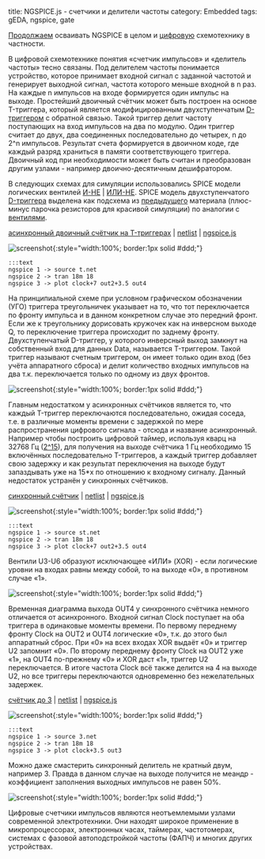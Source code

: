 title: NGSPICE.js - счетчики и делители частоты
category: Embedded 
tags: gEDA, ngspice, gate

[Продолжаем]({filename}../2016-10-28-ngspice-introduction/2016-10-28-ngspice-introduction.md) осваивать NGSPICE в целом и [цифровую]({filename}../2016-12-18-logic-gate/2016-12-18-logic-gate.md) схемотехнику в частности.

В цифровой схемотехнике понятия «счетчик импульсов» и «делитель частоты» тесно связаны. 
Под делителем частоты понимается устройство, которое принимает входной сигнал с заданной частотой и генерирует выходной сигнал, частота которого меньше входной в n раз. На каждые n импульсов на входе формируется один импульс на выходе. Простейший двоичный счётчик может быть построен на основе T-триггера, который является модифицированным двухступенчатым [D-триггером]({filename}../2016-12-20-trigger/2016-12-20-trigger.md) с обратной связью. Такой триггер делит частоту поступающих на вход импульсов на два по модулю. Один триггер считает до двух, два соединенных последовательно до четырех, n до 2^n импульсов. Результат счета формируется в двоичном коде, где каждый разряд храниться в памяти соответствующего триггера. Двоичный код при необходимости может быть считан и преобразован другим узлами - например двоично-десятичным дешифратором. 

В следующих схемах для симуляции использовались SPICE модели логических вентилей [И-НЕ]({attach}nand.lib) | [ИЛИ-НЕ]({attach}nor.lib). SPICE модель двухступенчатого [D-триггера]({attach}dtrigger.lib) выделена как подсхема из [предыдущего]({filename}../2016-12-20-trigger/2016-12-20-trigger.md) материала (плюс-минус парочка резисторов для красивой симуляции) по аналогии с [вентилями]({filename}../2016-12-18-logic-gate/2016-12-18-logic-gate.md).

<!-- 
<a href="{attach}nand42.sym"></a>
<a href="{attach}nor42.sym"></a>
<a href="{attach}d42.sym"></a>
-->

<!-- 
sudo cp d42.sym nand42.sym nor42.sym /usr/share/gEDA/sym/local/
-->

[асинхронный двоичный счётчик на T-триггерах]({attach}t.sch) | [netlist]({attach}t.net) | [ngspice.js](https://ngspice.js.org/?gist=fc70f8faa3373df6736221deddf16cff)

![screenshot]({attach}show-img-t.png){:style="width:100%; border:1px solid #ddd;"}

    :::text
    ngspice 1 -> source t.net
    ngspice 2 -> tran 18m 18
    ngspice 3 -> plot clock+7 out2+3.5 out4

На принципиальной схеме при условном графическом обозначении (УГО) триггера треугольничек указывает на то, что тот переключается по фронту импульса и в данном конкретном случае это передний фронт. Если же к треугольнику дорисовать кружочек как на инверсном выходе Q, то переключение триггера происходит по заднему фронту. Двухступенчатый D-триггер, у которого инверсный выход замкнут на собственный вход для данных Data, называется T-триггером. Такой триггер называют счетным триггером, он имеет только один вход (без учёта аппаратного сброса) и делит количество входных импульсов на два т.к. переключается только по одному из двух фронтов.

![screenshot]({attach}t-canvas.png){:style="width:100%; border:1px solid #ddd;"}

Главным недостатком у асинхронных счётчиков является то, что каждый T-триггер переключаются последовательно, ожидая соседа, т.е. в различные моменты времени с задержкой по мере распространения цифрового сигнала - отсюда и название асинхронный. Например чтобы построить цифровой таймер, используя кварц на 32768 Гц ([2^15](https://bc.js.org/)), для получения на выходе счётчика 1 Гц необходимо 15 включённых последовательно T-триггеров, а каждый триггер добавляет свою задержку и как результат переключения на выходе будут запаздывать уже на 15*x по отношению к входному сигналу. Данный недостаток устранён у синхронных счётчиков.

[синхронный счётчик]({attach}st.sch) | [netlist]({attach}st.net) | [ngspice.js](https://ngspice.js.org/?gist=9c65b6d93df67c99c99efd09e45b1f4f)

![screenshot]({attach}show-img-st.png){:style="width:100%; border:1px solid #ddd;"}

    :::text
    ngspice 1 -> source st.net
    ngspice 2 -> tran 18m 18
    ngspice 3 -> plot clock+7 out2+3.5 out4

Вентили U3-U6 образуют исключающее «ИЛИ» (XOR) - если логические уровни на входах равны между собой, то на выходе «0», в противном случае «1».

![screenshot]({attach}st-canvas.png){:style="width:100%; border:1px solid #ddd;"}

Временная диаграмма выхода OUT4 у синхронного счётчика немного отличается от асинхронного. Входной сигнал Clock поступает на оба триггера в одинаковые моменты времени. По первому переднему фронту Clock на OUT2 и OUT4 логические «0», т.к. до этого был аппаратный сброс. При «0» на всех входах XOR выдаёт «0» и триггер U2 запомнит «0». По второму переднему фронту Clock на OUT2 уже «1», на OUT4 по-прежнему «0» и XOR даст «1», триггер U2 переключается. В итоге частота Clock всё также делится на 4 на выходе U2, но все триггеры переключаются одновременно без нежелательных задержек.

[счётчик до 3]({attach}3.sch) | [netlist]({attach}3.net) | [ngspice.js](https://ngspice.js.org/?gist=709d6dad0810bf936168a28e8afe7393)

![screenshot]({attach}show-img-3.png){:style="width:100%; border:1px solid #ddd;"}

    :::text
    ngspice 1 -> source 3.net
    ngspice 2 -> tran 18m 18
    ngspice 3 -> plot clock+3.5 out3

Можно даже смастерить синхронный делитель не кратный двум, например 3. Правда в данном случае на выходе получится не меандр - коэффициент заполнения выходных импульсов не равен 50%.   

![screenshot]({attach}3-canvas.png){:style="width:100%; border:1px solid #ddd;"}

Цифровые счетчики импульсов являются неотъемлемыми узлами современной электротехники.
Они находят широкое применение в микропроцессорах, электронных часах, таймерах, частотомерах, системах с фазовой автоподстройкой частоты (ФАПЧ) и многих других устройствах.